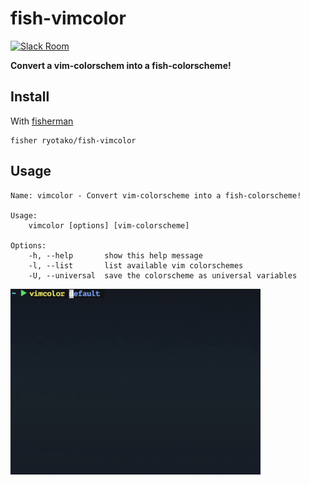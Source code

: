 # fish-vimcolor

[![Slack Room][slack-badge]][slack-link]

**Convert a vim-colorschem into a fish-colorscheme!**

## Install

With [fisherman]

```
fisher ryotako/fish-vimcolor
```

## Usage

```fish
Name: vimcolor - Convert vim-colorscheme into a fish-colorscheme!

Usage:
    vimcolor [options] [vim-colorscheme]

Options:
    -h, --help       show this help message
    -l, --list       list available vim colorschemes
    -U, --universal  save the colorscheme as universal variables
```

<img src=./demo.gif width=400px>

[slack-link]: https://fisherman-wharf.herokuapp.com
[slack-badge]: https://fisherman-wharf.herokuapp.com/badge.svg
[fisherman]: https://github.com/fisherman/fisherman
